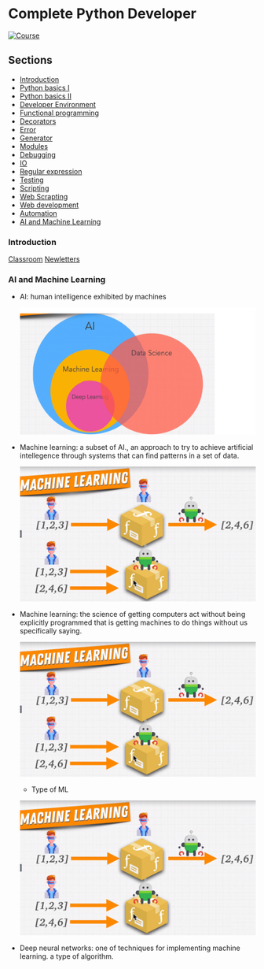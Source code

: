 # Complete Python Developer 

[![Course](https://www.udemy.com/staticx/udemy/images/v6/logo-coral-light.svg)](https://www.udemy.com/course/complete-python-developer-zero-to-mastery)


## Sections

- [Introduction](#introduction)
- [Python basics I](#python-basics-i)
- [Python basics II](#python-basics-ii)
- [Developer Environment](#developer-environment)
- [Functional programming](#functional-programming)
- [Decorators](#decorators)
- [Error](#error)
- [Generator](#generator)
- [Modules](#modules)
- [Debugging](#debugging)
- [IO](#io)
- [Regular expression](#regular-expression)
- [Testing](#testing)
- [Scripting](#scripting)
- [Web Scrapting](#web-scrapting)
- [Web development](#web-development)
- [Automation](#automation)
- [AI and Machine Learning](#ai-and-machine-learning)

### Introduction
[Classroom](https://discord.gg/nVmbHYY)
[Newletters](https://zerotomastery.io/blog/?tag=PM)

### AI and Machine Learning
- AI: human intelligence exhibited by machines

    ![<img src="AI.png" width="200"/>](./figs/AI.png)

- Machine learning: a subset of AI., an approach to try to achieve artificial intellegence through systems that can find patterns in a set of data.

    ![<img src="ML.png" width="200"/>](./figs/ML.png)

- Machine learning: the science of getting computers act without being explicitly programmed that is getting machines to do things without us specifically saying.
    
    ![<img src="DB.png" width="200"/>](./figs/ML.png)

    -  Type of ML
    
    ![<img src="type.png" width="200"/>](./figs/ML.png)

- Deep neural networks: one of techniques for implementing machine learning. a type of algorithm.

